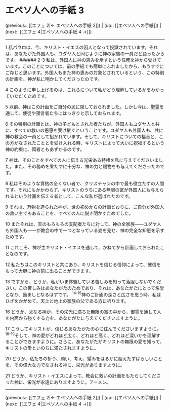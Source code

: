 # エペソ人への手紙 3

(previous:: [[エフェ 2|← エペソ人への手紙 2]]) | (up:: [[エペソ人への手紙]]) | (next:: [[エフェ 4|エペソ人への手紙 4 →]])

***


1 私パウロは、今、キリスト・イエスの囚人となって投獄されています。それは、あなたがた外国人も、ユダヤ人と同じように神の家族の一員だと語ったからです。 ###### 2-3 私は、外国人に神の恵みを示すという任務を神から受けています。このことについては、前の手紙でも簡単にふれましたから、もうすでにご存じと思います。外国人もまた神の恵みの対象とされているという、この特別の計画を、神が私に明かしてくださったのです。 

4 このように申し上げるのは、これらについて私がどう理解しているかをわかっていただくためです。 

5 以前、神はこの計画をご自分の民に隠しておられました。しかし今は、聖霊を通して、使徒や預言者たちにはっきりと示しておられます。 

6 その特別の計画とは、神の子どもとされた者たちが、外国人もユダヤ人と共に、すべての救いの恩恵を受け継ぐということです。ユダヤ人も外国人も、共に神の教会の一員として招かれています。そして、キリストについての福音と、この方がなされたこととを受け入れる時、キリストによって大いに祝福するという神の約束に、両者ともあずかるのです。 

7 神は、そのことをすべての人に伝える光栄ある特権を私に与えてくださいました。また、その務めを果たすに十分な、神の力と賜物をも与えてくださったのです。 

8 私はそのような資格の全くない者で、クリスチャンの中で最も役立たずの人間です。それにもかかわらず、キリストのうちにある無限の富が外国人にも与えられるという計画を伝える者として、こんな私が選ばれたのです。 

9 それは、万物を造られた神が、世の初めからの計画どおりに、ご自分が外国人の救い主でもあることを、すべての人に説き明かすためでした。 

10 またそれは、天のもろもろの支配者たちに対して、神の全家族――ユダヤ人も外国人も――が教会の中で一つとなっている姿を見せ、神の完全な知恵を示すためです。 

11 これこそ、神が主キリスト・イエスを通して、かねてから計画しておられたことなのです。 

12 私たちはこのキリストと共にあり、キリストを信じる信仰によって、確信をもって大胆に神の前に出ることができます。 

13 ですから、どうか、私がいま体験している苦しみを知って落胆しないでください。この苦しみはあなたがたのためであり、それは、あなたがたにとって名誉となり、励ましとなるはずです。 <sup class="versenum">14-15</sup>神のご計画の深さと広さを思う時、私はひざをかがめて、天上と地上の家族の父である方に祈ります。 

16 どうか、父なる神が、その栄光に満ちた無限の富の中から、御霊を通して人を内面から強くする力を、あなたがたに与えてくださいますように。 

17 こうしてキリストが、信じるあなたがたの心に住んでくださいますように。 <sup class="versenum">18-19</sup>そして、神の愛がどれほど広く、どれほど高く、どれほど深いかを理解することができますように。さらに、あなたがたがキリストの無限の愛を知って、キリストの愛といのちに満たされますように。 

20 どうか、私たちの祈り、願い、考え、望みをはるかに超えたすばらしいことを、その偉大な力でなされる神に、栄光がありますように。 

21 どうか、キリスト・イエスによって、教会に救いの計画をもたらしてくださった神に、栄光が永遠にありますように。アーメン。

***

(previous:: [[エフェ 2|← エペソ人への手紙 2]]) | (up:: [[エペソ人への手紙]]) | (next:: [[エフェ 4|エペソ人への手紙 4 →]])
